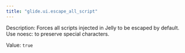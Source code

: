 ```yaml
---
title: "glide.ui.escape_all_script"
---
```


Description: Forces all scripts injected in Jelly to be escaped by default. Use noesc: to preserve special characters.

Value: `true`